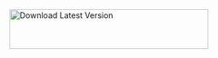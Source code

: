 <div align="left">
  <a href="https://github.com/piaowenjie/gain-emp-app-release/releases/latest">
    <img src="https://img.shields.io/badge/dynamic/json?url=https://api.github.com/repos/piaowenjie/gain-emp-app-release/releases/latest&query=$.assets[0].browser_download_url&label=DOWNLOAD&color=success&style=for-the-badge&logo=github" 
         width="350" 
         height="70" 
         alt="Download Latest Version">
  </a>
</div>
